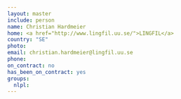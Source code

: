```yaml
---
layout: master
include: person
name: Christian Hardmeier
home: <a href="http://www.lingfil.uu.se/">LINGFIL</a>
country: "SE"
photo:
email: christian.hardmeier@lingfil.uu.se
phone:
on_contract: no
has_been_on_contract: yes
groups:
  nlpl:
---
```

